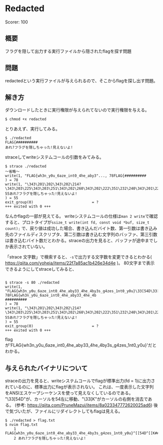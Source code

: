 # Redacted

Scorer: 100

## 概要
フラグを隠して出力する実行ファイルから隠されたflagを探す問題

## 問題
redactedという実行ファイルが与えられるので、そこからflagを探し出す問題。

## 解き方
ダウンロードしたときに実行権限が与えられてないので実行権限を与える。
```
$ chmod +x redacted
```
とりあえず、実行してみる。
```
$ ./redacted
FLAG{##########
あれ?フラグを隠しちゃった!見えないよ!
```
straceしてwriteシステムコールの引数をみてみる。
```
$ strace ./redacted
〜省略〜
write(1, "FLAG{wh3n_y0u_6aze_int0_4he_aby3"..., 78FLAG{##########
) = 78
write(1, "\343\201\202\343\202\214?\343\203\225\343\203\251\343\202\260\343\202\222\351\232\240\343\201\227\343\201\241\343\202\203\343"..., 55あれ?フラグを隠しちゃった!見えないよ!
) = 55
exit_group(0)                           = ?
+++ exited with 0 +++
```
なんかflagの一部が見えてる。
writeシステムコールの仕様は`man 2 write`で確認すると、プロトタイプが`ssize_t write(int fd, const void *buf, size_t count);`
で、戻り値は成功した場合、書き込んだバイト数、第一引数は書き込み先のファイルディスクリプタ、第二引数は書き込む文字列のバッファ、第三引数は書き込むバイト数だとわかる。straceの出力を見ると、バッファが途中までしか表示されていない。

「strace 文字数」で検索すると、`-s`で出力する文字数を変更できるとわかる( https://qiita.com/yoheia/items/22f7a85ac1b426e34d4e )。
80文字まで表示できるようにしてstraceしてみると、
```

$ strace -s 80 ./redacted
write(1, "FLAG{wh3n_y0u_6aze_int0_4he_aby33_4he_4by3s_g4zes_1nt0_y0u}\33[54D\33[K##########\n", 78FLAG{wh3n_y0u_6aze_int0_4he_aby33_4he_4b
##########
) = 78
write(1, "\343\201\202\343\202\214?\343\203\225\343\203\251\343\202\260\343\202\222\351\232\240\343\201\227\343\201\241\343\202\203\343\201\243\343\201\237!\350\246\213\343\201\210\343\201\252\343\201\204\343\202\210!\n", 55あれ?フラグを隠しちゃった!見えないよ!
) = 55
exit_group(0)                           = ?
+++ exited with 0 +++

```
flagが'FLAG{wh3n_y0u_6aze_int0_4he_aby33_4he_4by3s_g4zes_1nt0_y0u}'だとわかる。

## 与えられたバイナリについて
straceの出力を見ると、writeシステムコールでflagが標準出力(fd = 1)に出力されているのに、標準出力にflagが表示されない。
これは、一度表示した文字列をANSIエスケープシーケンスを使って見えなくしているのである。
"\33[54D"が、カーソルを54左に移動、"\33[K"がカーソルの右側を消去である。
(参考: https://qiita.com/PruneMazui/items/8a023347772620025ad6)
後で気づいたが、ファイルにリダイレクトしてもflagは見える。
```
$ ./redacted > flag.txt
$ nvim flag.txt
    1 FLAG{wh3n_y0u_6aze_int0_4he_aby33_4he_4by3s_g4zes_1nt0_y0u}^[[54D^[[K##########
    2 あれ?フラグを隠しちゃった!見えないよ!
```
